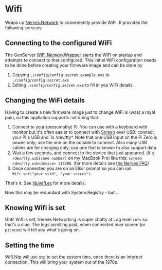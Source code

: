 # Wifi

Wraps up [Nerves.Network](https://github.com/nerves-project/nerves_network) to conveniently provide WiFi. It provides the following services:

## Connecting to the configured WiFi

The GenServer [WiFi.NetworkWrapper](lib/wifi/network_wrapper.ex) starts the WiFi on startup and attempts to connect to that configured. This initial WiFi configuration needs to be done before creating your firmware image and can be done by

1. Copying `./config/config.secret.example.exs` to `./config/config.secret.exs`
2. Editing `./config/config.secret.exs` to fill in you WiFi details.

## Changing the WiFi details

Having to create a new firmware image just to change WiFi is (was) a royal pain, so this appliation supports not doing that:

1. Connect to your (presumably) Pi. You can use with a keyboard with monitor but it's often easier to connect with [Screen](https://linux.die.net/man/1/screen) over USB:  connect your PI's USB and `ls /dev/tty*. Note that one USB input on the Pi Zero is power-only; use the one on the outside to connect. Also many USB cables are for charging only; use one that is known to also support data.
1. Wait a few seconds, and connect to the device that just appeared. (It's `/dev/tty.usb[some number]` on my MacBook Pro) like this: `screen /dev/tty.usb<device> 115200`. (for more details see [the Nerves FAQ](https://github.com/nerves-project/nerves/blob/master/docs/FAQ.md))
1. Once connected you are on an Elixir prompt so you can run `Wifi.set("your ssid", "your secret")`.

That's it. See [lib/wifi.ex](lib/wifi.ex) for more details.

Now this may be redundant with System.Registry - but ...

## Knowing Wifi is set

Until Wifi is set, Nerves Networking is super chatty at Log level `info` so that's a clue. The logs scrolling past, when connected over screen (or `picocom`) will tell you what's going on.


## Setting the time

[Wifi.Ntp](/lib/wifi/ntp.ex) will use `ntp` to set the system time, once there is an Internet connection. This will bring your system out of the 1970s.
